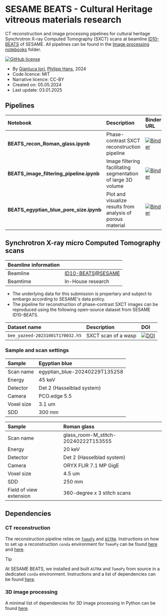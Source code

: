 # SESAME BEATS - Cultural Heritage vitreous materials research

CT reconstruction and image processing pipelines for cultural heritage Synchrotron X-ray Computed Tomography (SXCT) scans at beamline [ID10-BEATS](https://www.sesame.org.jo/beamlines/beats) of SESAME.
All pipelines can be found in the [Image processing notebooks](./notebooks) folder.

[![GitHub license](https://img.shields.io/github/license/gianthk/BEATS-CH2024)](https://github.com/gianthk/BEATS-CH2024/blob/master/LICENSE)

- By [Gianluca Iori](https://github.com/gianthk), [Philipp Hans](https://github.com/phlpphns), 2024
- Code licence: MIT
- Narrative licence: CC-BY
- Created on:  05.05.2024
- Last update: 03.01.2025

## Pipelines
| Notebook                    | Description             | Binder URL |
|:----------------------------|:------------------------|:-------------------------------------------------------------------------------------------------------------------------------------------|
| **BEATS_recon_Roman_glass.ipynb**       | Phase-contrast SXCT reconstruction pipeline | [![Binder](https://mybinder.org/badge_logo.svg)](https://mybinder.org/v2/gh/gianthk/BEATS-CH2024/HEAD?labpath=notebooks%2FBEATS_recon_Roman_glass.ipynb) |
| **BEATS_image_filtering_pipeline.ipynb** | Image filtering facilitating segmentation of large 3D volume | [![Binder](https://mybinder.org/badge_logo.svg)](https://mybinder.org/v2/gh/gianthk/BEATS-CH2024/HEAD?labpath=notebooks%2FBEATS_image_filtering_pipeline.ipynb) |
| **BEATS_egyptian_blue_pore_size.ipynb** | Plot and visualize results from analysis of porous material | [![Binder](https://mybinder.org/badge_logo.svg)](https://mybinder.org/v2/gh/gianthk/BEATS-CH2024/5f2578d3fc41c8ca5f1adbd4553469ffeb56d827?urlpath=lab%2Ftree%2Fnotebooks%2FBEATS_egyptian_blue_pore_size.ipynb) |


## Synchrotron X-ray micro Computed Tomography scans

| Beamline information |                     |
|:---------------------|:--------------------|
| Beamline             | [ID10-BEATS@SESAME](https://www.sesame.org.jo/beamlines/beats) |
| Beamtime             | In-House research   |

- The underlying data for this submission is propertary and subject to embargo according to SESAME's data policy.
- The pipeline for reconstruction of phase-contrast SXCT images can be reproduced using the following open-source dataset from SESAME ID10-BEATS.

| Dataset name                | Description             | DOI        |
|:----------------------------|:------------------------|:-----------|
| `bee_yazeed-20231001T170032.h5` | SXCT scan of a wasp | [![DOI](https://zenodo.org/badge/DOI/10.5281/zenodo.10075277.svg)](https://doi.org/10.5281/zenodo.10075277) |

### Sample and scan settings

| Sample   | Egyptian blue                            |
|:-----------------------|:-------------------------------|
| Scan name              | egyptian_blue-20240229T135258   |
| Energy                 | 45 keV                         |
| Detector               | Det 2 (Hasselblad system)      |
| Camera                 | PCO.edge 5.5          |
| Voxel size             | 3.1 um                         |
| SDD                    | 300 mm                         |


| Sample   | Roman glass                            |
|:-----------------------|:-------------------------------|
| Scan name              | glass_room-M_stitch-20240222T153555   |
| Energy                 | 20 keV                         |
| Detector               | Det 2 (Hasselblad system)      |
| Camera                 | ORYX FLIR 7.1 MP GigE          |
| Voxel size             | 4.5 um                         |
| SDD                    | 250 mm                         |
| Field of view extension | 360-degree x 3 stitch scans |

## Dependencies

### CT reconstruction
The reconstruction pipeline relies on [`TomoPy`](https://tomopy.readthedocs.io/en/stable/) and [`ASTRA`](https://astra-toolbox.com/). Instructions on how to set up a reconstruction `conda` environment for `TomoPy` can be found [here](https://tomopy.readthedocs.io/en/stable/install.html) and [here](https://tomopy.readthedocs.io/en/stable/devguide.html).

> [!TIP]
> At SESAME BEATS, we installed and built `ASTRA` and `TomoPy` from source in a dedicated `conda` environment. Instructions and a list of dependencies can be found [here](https://github.com/gianthk/alrecon/blob/master/envs/install_alrecon_in_tomopy_dev_env.md).

### 3D image processing

A minimal list of dependencies for 3D image processing in Python can be found [here](envs/image-processing.yml).
